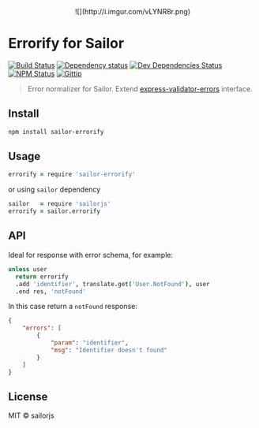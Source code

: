 <center>![](http://i.imgur.com/vLYNR8r.png)</center>

# Errorify for Sailor

[![Build Status](http://img.shields.io/travis/sailorjs/sailor-errorify/master.svg?style=flat)](https://travis-ci.org/sailorjs/sailor-errorify)
[![Dependency status](http://img.shields.io/david/sailorjs/sailor-errorify.svg?style=flat)](https://david-dm.org/sailorjs/sailor-errorify)
[![Dev Dependencies Status](http://img.shields.io/david/dev/sailorjs/sailor-errorify.svg?style=flat)](https://david-dm.org/sailorjs/sailor-errorify#info=devDependencies)
[![NPM Status](http://img.shields.io/npm/dm/sailor-errorify.svg?style=flat)](https://www.npmjs.org/package/sailor-errorify)
[![Gittip](http://img.shields.io/gittip/Kikobeats.svg?style=flat)](https://www.gittip.com/Kikobeats/)

> Error normalizer for Sailor. Extend [express-validator-errors](https://github.com/ctavan/express-validator) interface.

## Install

```bash
npm install sailor-errorify
```

## Usage

```coffee
errorify = require 'sailor-errorify'
```

or using `sailor` dependency

```coffee
sailor 	 = require 'sailorjs'
errorify = sailor.errorify
```

## API

Ideal for response with error schema, for example:

```coffee
unless user
  return errorify
  .add 'identifier', translate.get('User.NotFound'), user
  .end res, 'notFound'
```

In this case return a `notFound` response:

```json
{
    "errors": [
        {
            "param": "identifier",
            "msg": "Identifier doesn't found"
        }
    ]
}
```


## License

MIT © sailorjs

